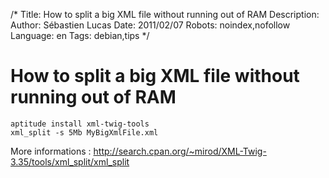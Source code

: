 /*
Title: How to split a big XML file without running out of RAM
Description: 
Author: Sébastien Lucas
Date: 2011/02/07
Robots: noindex,nofollow
Language: en
Tags: debian,tips
*/
# How to split a big XML file without running out of RAM

```
aptitude install xml-twig-tools
xml_split -s 5Mb MyBigXmlFile.xml
```

More informations : http://search.cpan.org/~mirod/XML-Twig-3.35/tools/xml_split/xml_split





